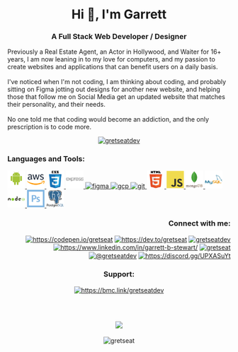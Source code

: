 <h1 align="center">Hi 👋, I'm Garrett</h1>
<h3 align="center">A Full Stack Web Developer / Designer</h3>
<p align="left">
  Previously a Real Estate Agent, an Actor in Hollywood, and Waiter for 16+ years, I am now leaning in to my love for computers, and my passion to create websites and applications that can benefit users on a daily basis. 
  </br>
  </br>
  I've noticed when I'm not coding, I am thinking about coding, and probably sitting on Figma jotting out designs for another new website, and helping those that follow me on Social Media get an updated website that matches their personality, and their needs.
  </br>
  </br>
  No one told me that coding would become an addiction, and the only prescription is to code more.
</p>

<p align="center"> <a href="https://twitter.com/gretseatdev" target="blank"><img src="https://img.shields.io/twitter/follow/gretseatdev?logo=twitter&style=for-the-badge" alt="gretseatdev" /></a> </p>

<h3 align="left">Languages and Tools:</h3>
<p align="left"> <a href="https://developer.android.com" target="_blank" rel="noreferrer"> <img src="https://raw.githubusercontent.com/devicons/devicon/master/icons/android/android-original-wordmark.svg" alt="android" width="40" height="40"/> </a> <a href="https://aws.amazon.com" target="_blank" rel="noreferrer"> <img src="https://raw.githubusercontent.com/devicons/devicon/master/icons/amazonwebservices/amazonwebservices-original-wordmark.svg" alt="aws" width="40" height="40"/> </a> <a href="https://www.w3schools.com/css/" target="_blank" rel="noreferrer"> <img src="https://raw.githubusercontent.com/devicons/devicon/master/icons/css3/css3-original-wordmark.svg" alt="css3" width="40" height="40"/> </a> <a href="https://expressjs.com" target="_blank" rel="noreferrer"> <img src="https://raw.githubusercontent.com/devicons/devicon/master/icons/express/express-original-wordmark.svg" alt="express" width="40" height="40"/> </a> <a href="https://www.figma.com/" target="_blank" rel="noreferrer"> <img src="https://www.vectorlogo.zone/logos/figma/figma-icon.svg" alt="figma" width="40" height="40"/> </a> <a href="https://cloud.google.com" target="_blank" rel="noreferrer"> <img src="https://www.vectorlogo.zone/logos/google_cloud/google_cloud-icon.svg" alt="gcp" width="40" height="40"/> </a> <a href="https://git-scm.com/" target="_blank" rel="noreferrer"> <img src="https://www.vectorlogo.zone/logos/git-scm/git-scm-icon.svg" alt="git" width="40" height="40"/> </a> <a href="https://www.w3.org/html/" target="_blank" rel="noreferrer"> <img src="https://raw.githubusercontent.com/devicons/devicon/master/icons/html5/html5-original-wordmark.svg" alt="html5" width="40" height="40"/> </a> <a href="https://developer.mozilla.org/en-US/docs/Web/JavaScript" target="_blank" rel="noreferrer"> <img src="https://raw.githubusercontent.com/devicons/devicon/master/icons/javascript/javascript-original.svg" alt="javascript" width="40" height="40"/> </a> <a href="https://www.mongodb.com/" target="_blank" rel="noreferrer"> <img src="https://raw.githubusercontent.com/devicons/devicon/master/icons/mongodb/mongodb-original-wordmark.svg" alt="mongodb" width="40" height="40"/> </a> <a href="https://www.mysql.com/" target="_blank" rel="noreferrer"> <img src="https://raw.githubusercontent.com/devicons/devicon/master/icons/mysql/mysql-original-wordmark.svg" alt="mysql" width="40" height="40"/> </a> <a href="https://nodejs.org" target="_blank" rel="noreferrer"> <img src="https://raw.githubusercontent.com/devicons/devicon/master/icons/nodejs/nodejs-original-wordmark.svg" alt="nodejs" width="40" height="40"/> </a> <a href="https://www.photoshop.com/en" target="_blank" rel="noreferrer"> <img src="https://raw.githubusercontent.com/devicons/devicon/master/icons/photoshop/photoshop-line.svg" alt="photoshop" width="40" height="40"/> </a> <a href="https://www.postgresql.org" target="_blank" rel="noreferrer"> <img src="https://raw.githubusercontent.com/devicons/devicon/master/icons/postgresql/postgresql-original-wordmark.svg" alt="postgresql" width="40" height="40"/> </a> </p>

<h3 align="right">Connect with me:</h3>
<p align="right">
<a href="https://codepen.io/https://codepen.io/gretseat" target="blank"><img align="center" src="https://raw.githubusercontent.com/rahuldkjain/github-profile-readme-generator/master/src/images/icons/Social/codepen.svg" alt="https://codepen.io/gretseat" height="30" width="40" /></a>
<a href="https://dev.to/https://dev.to/gretseat" target="blank"><img align="center" src="https://raw.githubusercontent.com/rahuldkjain/github-profile-readme-generator/master/src/images/icons/Social/devto.svg" alt="https://dev.to/gretseat" height="30" width="40" /></a>
<a href="https://twitter.com/gretseatdev" target="blank"><img align="center" src="https://raw.githubusercontent.com/rahuldkjain/github-profile-readme-generator/master/src/images/icons/Social/twitter.svg" alt="gretseatdev" height="30" width="40" /></a>
<a href="https://linkedin.com/in/https://www.linkedin.com/in/garrett-b-stewart/" target="blank"><img align="center" src="https://raw.githubusercontent.com/rahuldkjain/github-profile-readme-generator/master/src/images/icons/Social/linked-in-alt.svg" alt="https://www.linkedin.com/in/garrett-b-stewart/" height="30" width="40" /></a>
<a href="https://instagram.com/gretseat" target="blank"><img align="center" src="https://raw.githubusercontent.com/rahuldkjain/github-profile-readme-generator/master/src/images/icons/Social/instagram.svg" alt="gretseat" height="30" width="40" /></a>
<a href="https://medium.com/@gretseatdev" target="blank"><img align="center" src="https://raw.githubusercontent.com/rahuldkjain/github-profile-readme-generator/master/src/images/icons/Social/medium.svg" alt="@gretseatdev" height="30" width="40" /></a>
<a href="https://discord.gg/https://discord.gg/UPXASuYt" target="blank"><img align="center" src="https://raw.githubusercontent.com/rahuldkjain/github-profile-readme-generator/master/src/images/icons/Social/discord.svg" alt="https://discord.gg/UPXASuYt" height="30" width="40" /></a>
</p>




<h3 align="center">Support:</h3>
<p align="center"><a href="https://www.buymeacoffee.com/https://bmc.link/gretseatdev"> <img align="center" src="https://cdn.buymeacoffee.com/buttons/v2/default-yellow.png" height="50" width="210" alt="https://bmc.link/gretseatdev" /></a></p><br><br>
<p align="center">
  <img src="https://www.codewars.com/users/GretSeat/badges/large">
</p>
<p align="center"><img align="center" src="https://github-readme-streak-stats.herokuapp.com/?user=gretseat&theme=dark" alt="gretseat" /></p>

